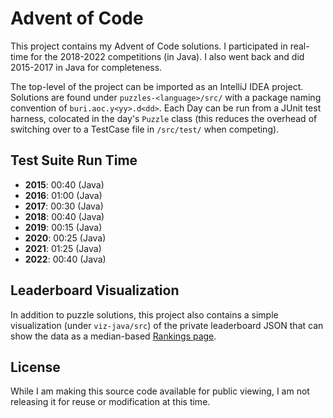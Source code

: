 # Advent of Code

This project contains my Advent of Code solutions. I participated in real-time for the 2018-2022 competitions (in Java).
I also went back and did 2015-2017 in Java for completeness.

The top-level of the project can be imported as an IntelliJ IDEA project. Solutions are found under 
`puzzles-<language>/src/` with a package naming convention of `buri.aoc.y<yy>.d<dd>`. Each Day can be run from a JUnit 
test harness, colocated in the day's `Puzzle` class (this reduces the overhead of switching over to a TestCase file in 
`/src/test/` when competing).

## Test Suite Run Time

* **2015**: 00:40 (Java)
* **2016**: 01:00 (Java)
* **2017**: 00:30 (Java)
* **2018**: 00:40 (Java)
* **2019**: 00:15 (Java)
* **2020**: 00:25 (Java)
* **2021**: 01:25 (Java)
* **2022**: 00:40 (Java)

## Leaderboard Visualization

In addition to puzzle solutions, this project also contains a simple visualization (under `viz-java/src`) of the 
private leaderboard JSON that can show the data as a median-based [Rankings page](http://aoc.urizone.net).

## License

While I am making this source code available for public viewing, I am not releasing it for reuse or modification at 
this time.